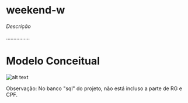 ﻿# weekend-w


*Descrição*

................

# Modelo Conceitual

![alt text](https://github.com/mazarafa/weekend-w/blob/master/project%20BD/model-correcao-br.jpeg)


Observação: No banco "sql" do projeto, não está incluso a parte de RG e CPF.




